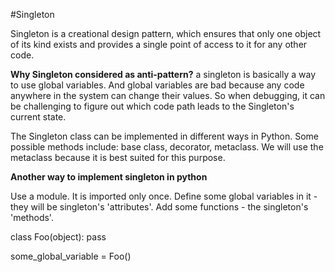 #Singleton

Singleton is a creational design pattern, which ensures that only one object of its kind exists and provides a single point of access to it for any other code.


**Why Singleton considered as anti-pattern?** 
a singleton is basically a way to use global variables. And global variables are bad because any code anywhere in the system can change their values. So when debugging, it can be challenging to figure out which code path leads to the Singleton's current state.

The Singleton class can be implemented in different ways in Python. Some possible methods include: base class, decorator, metaclass. We will use the metaclass because it is best suited for this purpose.

**Another way to implement singleton in python**

Use a module. It is imported only once. Define some global variables in it - they will be singleton's 'attributes'. Add some functions - the singleton's 'methods'.

class Foo(object):
     pass

some_global_variable = Foo()